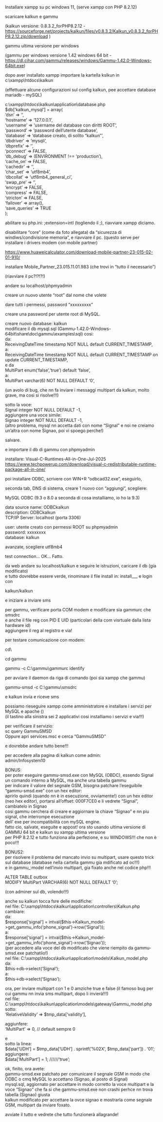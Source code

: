  
<p class="has-line-data" data-line-start="0" data-line-end="1">Installare xampp su pc windows 11, (serve xampp con PHP 8.2.12)</p>
<p class="has-line-data" data-line-start="2" data-line-end="3">scaricare kalkun e gammu</p>
<p class="has-line-data" data-line-start="4" data-line-end="5">(kalkun versione: 0.8.3.2_forPHP8.2.12 - <a href="https://sourceforge.net/projects/kalkun/files/v0.8.3.2/Kalkun_v0.8.3.2_forPHP8.2.12.zip/download">https://sourceforge.net/projects/kalkun/files/v0.8.3.2/Kalkun_v0.8.3.2_forPHP8.2.12.zip/download</a> )</p>
<p class="has-line-data" data-line-start="6" data-line-end="7">gammu ultima versione per windows</p>
<p class="has-line-data" data-line-start="8" data-line-end="9">(gammu per windows versione 1.42 windows 64 bit - <a href="https://dl.cihar.com/gammu/releases/windows/Gammu-1.42.0-Windows-64bit.exe">https://dl.cihar.com/gammu/releases/windows/Gammu-1.42.0-Windows-64bit.exe</a>)</p>
<p class="has-line-data" data-line-start="11" data-line-end="12">dopo aver installato xampp importare la kartella kslkun in c:\xampp\htdocs\kalkun</p>
<p class="has-line-data" data-line-start="13" data-line-end="14">(effettuare alcune configurazioni sul config kalkun, pee accettare database mariadb - mySQL)</p>
<p class="has-line-data" data-line-start="15" data-line-end="37">c:\xampp\htdocs\kalkun\application\database.php<br>
$db[‘kalkun_mysql’] = array(<br>
‘dsn’   =&gt; ‘’,<br>
‘hostname’ =&gt; ‘127.0.0.1’,<br>
‘username’ =&gt; ‘username del database con diritti ROOT’,<br>
‘password’ =&gt; ‘password dell’utente database’,<br>
‘database’ =&gt; ‘database creato, di solito “kalkun”’,<br>
‘dbdriver’ =&gt; ‘mysqli’,<br>
‘dbprefix’ =&gt; ‘’,<br>
‘pconnect’ =&gt; FALSE,<br>
‘db_debug’ =&gt; (ENVIRONMENT !== ‘production’),<br>
‘cache_on’ =&gt; FALSE,<br>
‘cachedir’ =&gt; ‘’,<br>
‘char_set’ =&gt; ‘utf8mb4’,<br>
‘dbcollat’ =&gt; ‘utf8mb4_general_ci’,<br>
‘swap_pre’ =&gt; ‘’,<br>
‘encrypt’ =&gt; FALSE,<br>
‘compress’ =&gt; FALSE,<br>
‘stricton’ =&gt; FALSE,<br>
‘failover’ =&gt; array(),<br>
‘save_queries’ =&gt; TRUE<br>
);</p>
<p class="has-line-data" data-line-start="38" data-line-end="39">abilitare su php.ini: ;extension=intl (togliendo il ;), riavviare xampp diciamo.</p>
<p class="has-line-data" data-line-start="40" data-line-end="41">disabilitare “core” (come da foto allegata) da “sicurezza di windiws/condivisione memoria”, e riavviare il pc. (questo serve per installare i drivers modem con mobile partner)</p>
<p class="has-line-data" data-line-start="42" data-line-end="43"><a href="https://www.huaweicalculator.com/download-mobile-partner-23-015-02-01-910/">https://www.huaweicalculator.com/download-mobile-partner-23-015-02-01-910/</a></p>
<p class="has-line-data" data-line-start="44" data-line-end="45">installare Mobile_Partner_23.015.11.01.983  (che trovi in “tutto il necessario”)</p>
<p class="has-line-data" data-line-start="46" data-line-end="47">(riavviare il pc?!?!?!)</p>
<p class="has-line-data" data-line-start="48" data-line-end="49">andare su localhost/phpmyadmin</p>
<p class="has-line-data" data-line-start="50" data-line-end="51">creare un nuovo utente “root” dal nome che volete</p>
<p class="has-line-data" data-line-start="52" data-line-end="53">dare tutti i permessi, password “xxxxxxxxx”</p>
<p class="has-line-data" data-line-start="54" data-line-end="55">creare una password per utente root di MySQL.</p>
<p class="has-line-data" data-line-start="56" data-line-end="66">creare nuovo database: kalkun<br>
modificare il db mysql.sql (Gammu-1.42.0-Windows-64bit\share\doc\gammu\examples\sql) cosi:<br>
da:<br>
ReceivingDateTime timestamp NOT NULL default CURRENT_TIMESTAMP,<br>
a:<br>
ReceivingDateTime timestamp NOT NULL default CURRENT_TIMESTAMP on update CURRENT_TIMESTAMP,<br>
e da<br>
MultiPart enum(‘false’,‘true’) default ‘false’,<br>
a:<br>
MultiPart varchar(6) NOT NULL DEFAULT ‘0’,</p>
<p class="has-line-data" data-line-start="67" data-line-end="68">(un avolo di bug, che nn fa inviare i messaggi multipart da kalkun, molto grave, ma cosi si risolve!!!)</p>
<p class="has-line-data" data-line-start="69" data-line-end="74">sotto la voce:<br>
Signal integer NOT NULL DEFAULT -1,<br>
aggiungere una voce simile:<br>
Signao integer NOT NULL DEFAULT -1,<br>
(altro problema, mysql nn accetta dati con nome “Signal” e noi ne creiamo un’altra con nome Signao, poi vi spoego perche!)</p>
<p class="has-line-data" data-line-start="75" data-line-end="76">salvare.</p>
<p class="has-line-data" data-line-start="77" data-line-end="78">e importare il db di gammu con phpmyadmin</p>
<p class="has-line-data" data-line-start="81" data-line-end="83">installare: Visual-C-Runtimes-All-in-One-Jul-2025<br>
<a href="https://www.techpowerup.com/download/visual-c-redistributable-runtime-package-all-in-one/">https://www.techpowerup.com/download/visual-c-redistributable-runtime-package-all-in-one/</a></p>
<p class="has-line-data" data-line-start="84" data-line-end="85">poi installare ODBC, scrivere con WIN+R “odbcad32.exe”, eseguirlo,</p>
<p class="has-line-data" data-line-start="86" data-line-end="87">seconda tab, DNS di sistema, creare 1 nuovo con “aggiungi”, scegliere:</p>
<p class="has-line-data" data-line-start="88" data-line-end="89">MySQL ODBC (9.3 o 8.0 a seconda di cosa installiamo, io ho la 9.3)</p>
<p class="has-line-data" data-line-start="90" data-line-end="93">data source name: ODBCkalkun<br>
description:      ODBCkalkun<br>
TCP/IP Server:    localhost (porta 3306)</p>
<p class="has-line-data" data-line-start="94" data-line-end="97">user:     utente creato con permessi ROOT su phpmyadmin<br>
password: xxxxxxxx<br>
database: kalkun</p>
<p class="has-line-data" data-line-start="98" data-line-end="99">avanzate, scegliere utf8mb4</p>
<p class="has-line-data" data-line-start="101" data-line-end="102">test connection… OK… Fatto.</p>
<p class="has-line-data" data-line-start="104" data-line-end="106">da web andare su localhost/kalkun e seguire le istruzioni, caricare il db (gia modificato)<br>
e tutto dovrebbe essere verde, rinominare il file install in: install___ e login con</p>
<p class="has-line-data" data-line-start="107" data-line-end="108">kalkun/kalkun</p>
<p class="has-line-data" data-line-start="109" data-line-end="110">e iniziare a inviare sms</p>
<p class="has-line-data" data-line-start="111" data-line-end="114">per gammu, verificare porta COM modem e modificare sia gammurc che smsdrc<br>
e anche il file reg con PID E UID (particolari della com visrtuale dalla lista hardware id)<br>
aggiungere il reg al registro e via!</p>
<p class="has-line-data" data-line-start="115" data-line-end="116">per testare comunicazione con modem:</p>
<p class="has-line-data" data-line-start="117" data-line-end="118">cd\</p>
<p class="has-line-data" data-line-start="119" data-line-end="120">cd gammu</p>
<p class="has-line-data" data-line-start="121" data-line-end="122">gammu -c C:\gammu\gammurc identify</p>
<p class="has-line-data" data-line-start="124" data-line-end="125">per avviare il daemon da riga di comando (poi sia xampp che gammu)</p>
<p class="has-line-data" data-line-start="126" data-line-end="127">gammu-smsd -c C:\gammu\smsdrc</p>
<p class="has-line-data" data-line-start="128" data-line-end="129">e kalkun invia e riceve sms</p>
<p class="has-line-data" data-line-start="130" data-line-end="132">possiamo rieseguire xampp come amministratore e installare i servizi per MySQL e apache ()<br>
(il tastino alla sinistra sei 2 applicativi cosi installiamo i servizi e via!!!)</p>
<p class="has-line-data" data-line-start="135" data-line-end="138">per verificare il servizio:<br>
sc query GammuSMSD<br>
Oppure apri services.msc e cerca “GammuSMSD”</p>
<p class="has-line-data" data-line-start="139" data-line-end="140">e dovrebbe andare tutto bene!!!</p>
<p class="has-line-data" data-line-start="141" data-line-end="143">per accedere alla pagina di kalkun come admin:<br>
admin/Infosystem10</p>
<p class="has-line-data" data-line-start="144" data-line-end="152">BONUS:<br>
per poter eseguire gammu-smsd.exe con MySQL (OBDC), essendo Signal un comando interno a MySQL, ma anche una tabella gammu<br>
per indicare il valore del segnale GSM, bisogna patchare l’eseguibile “gammu-smsd.exe” con un hex editor:<br>
aprirlo quindi (quando nn è in esecuzione, ovviamente!) con un hex editor (neo hex editor), portarsi all’offset: 000F7CE0 e li vedrete “Signal”, cambiatelo in Signao<br>
cosi gammu cerchera di creare e aggiornare la chiave “Signao” e nn piu signal, che interrompe esecuzione<br>
dell’ exe per incompatibilità con mySQL engine.<br>
fatto cio, salvate, eseguite e appost! ora sto usando ultima versione di GAMMU 64 bit e kalkun su xampp ultima versione<br>
per PHP 8.2.12 e tutto funziona alla perfezione, e su WINDOWS!!! che non è poco!!!</p>
<p class="has-line-data" data-line-start="153" data-line-end="156">BONUS2:<br>
per risolvere il problema del mancato invio su multipart, usare questo trick sul database (database nella cartella gammu gia mdificato ad oc!!!)<br>
e in gammu_:model nell’invio multipart, gia fixato anche nel codice php!!!</p>
<p class="has-line-data" data-line-start="157" data-line-end="159">ALTER TABLE outbox<br>
MODIFY MultiPart VARCHAR(6) NOT NULL DEFAULT ‘0’;</p>
<p class="has-line-data" data-line-start="160" data-line-end="161">(con adminer sul db, volendo!!!)</p>
<p class="has-line-data" data-line-start="162" data-line-end="175">anche su kalkun tocca fsre delle modifiche:<br>
nel file: C:\xampp\htdocs\kalkun\application\controllers\Kalkun.php<br>
cambiare:<br>
da:<br>
$response[‘signal’] = intval($this-&gt;Kalkun_model-&gt;get_gammu_info(‘phone_signal’)-&gt;row(‘Signal’));<br>
a:<br>
$response[‘signal’] = intval($this-&gt;Kalkun_model-&gt;get_gammu_info(‘phone_signal’)-&gt;row(‘Signao’));<br>
(per accedere alla voce del db modificato che viene riempito da gammu-smsd.exe patchatiìo!)<br>
nel file: C:\xampp\htdocs\kalkun\application\models\Kalkun_model.php<br>
da:<br>
$this-&gt;db-&gt;select(‘Signal’);<br>
a:<br>
$this-&gt;db-&gt;select(‘Signao’);</p>
<p class="has-line-data" data-line-start="177" data-line-end="181">ora, per inviare multipart con 1 e 0 amziche true e false (il famoso bug per cui gammu nn invia sms multipart, dopo li invierà!!!)<br>
nel file: C:\xampp\htdocs\kalkun\application\models\gateway\Gammu_model.php<br>
sotto:<br>
‘RelativeValidity’ =&gt; $tmp_data[‘validity’],</p>
<p class="has-line-data" data-line-start="182" data-line-end="184">aggiunfere:<br>
‘MultiPart’        =&gt; 0, // default sempre 0</p>
<p class="has-line-data" data-line-start="185" data-line-end="190">e<br>
sotto la linea:<br>
$data[‘UDH’] = $tmp_data[‘UDH’] . sprintf(’%02X’, $tmp_data[‘part’]) . ‘01’;<br>
aggiungere:<br>
$data[‘MultiPart’] = 1; //////‘true’;</p>
<p class="has-line-data" data-line-start="191" data-line-end="195">ok, finito, ora avete:<br>
gammu-smsd.exe patchato per comunicare il segnale GSM in modo che ODBC o cmq MySQL lo accettano (Signao, al posto di Signal)<br>
mysql.sql, aggiornato per accettare in modo corretto la voce multipart e la voce “Signao” che fa si che gammu-smsd.exe non crashi perhce nn trova tabella (Signao) giusta<br>
kalkun modificato per accettare la ovce signao e mostrarla come segnale GSM, multipart da inviare foxato.</p>
<p class="has-line-data" data-line-start="196" data-line-end="197">avviate il tutto e vedrete che tutto funzionerà allagrande!</p>

</body></html>
